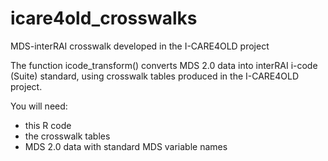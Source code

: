 # icare4old_crosswalks
MDS-interRAI crosswalk developed in the I-CARE4OLD project

The function icode_transform() converts MDS 2.0 data into interRAI i-code (Suite) standard,
using crosswalk tables produced in the I-CARE4OLD project.

You will need:
 - this R code
 - the crosswalk tables
 - MDS 2.0 data with standard MDS variable names
